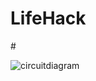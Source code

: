 # LifeHack
#<Open source SMLM microscope designs>



![circuitdiagram](https://github.com/Joshedwards222/LifeHack/blob/master/Images/Circuit%20Diagram.jpg)


